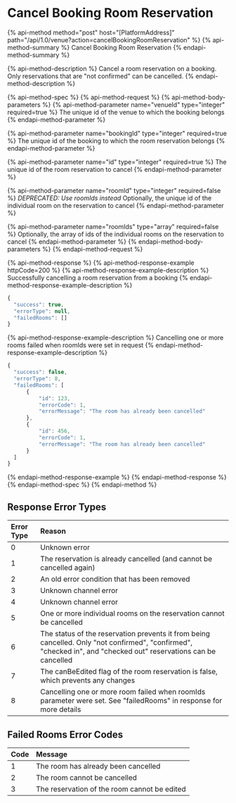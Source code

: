 # Cancel Booking Room Reservation

{% api-method method="post" host="\[PlatformAddress\]" path="/api/1.0/venue?action=cancelBookingRoomReservation" %}
{% api-method-summary %}
Cancel Booking Room Reservation
{% endapi-method-summary %}

{% api-method-description %}
Cancel a room reservation on a booking. Only reservations that are "not confirmed" can be cancelled.
{% endapi-method-description %}

{% api-method-spec %}
{% api-method-request %}
{% api-method-body-parameters %}
{% api-method-parameter name="venueId" type="integer" required=true %}
The unique id of the venue to which the booking belongs
{% endapi-method-parameter %}

{% api-method-parameter name="bookingId" type="integer" required=true %}
The unique id of the booking to which the room reservation belongs
{% endapi-method-parameter %}

{% api-method-parameter name="id" type="integer" required=true %}
The unique id of the room reservation to cancel
{% endapi-method-parameter %}

{% api-method-parameter name="roomId" type="integer" required=false %}
*DEPRECATED: Use roomIds instead* Optionally, the unique id of the individual room on the reservation to cancel
{% endapi-method-parameter %}

{% api-method-parameter name="roomIds" type="array" required=false %}
Optionally, the array of ids of the individual rooms on the reservation to cancel
{% endapi-method-parameter %}
{% endapi-method-body-parameters %}
{% endapi-method-request %}

{% api-method-response %}
{% api-method-response-example httpCode=200 %}
{% api-method-response-example-description %}
Successfully cancelling a room reservation from a booking
{% endapi-method-response-example-description %}

```javascript
{
  "success": true,
  "errorType": null,
  "failedRooms": []
}
```
{% api-method-response-example-description %}
Cancelling one or more rooms failed when roomIds were set in request
{% endapi-method-response-example-description %}

```javascript
{
  "success": false,
  "errorType": 8,
  "failedRooms": [
      {
          "id": 123,
          "errorCode": 1,
          "errorMessage": "The room has already been cancelled"
      },
      {
          "id": 456,
          "errorCode": 1,
          "errorMessage": "The room has already been cancelled"
      }
  ]
}
```

{% endapi-method-response-example %}
{% endapi-method-response %}
{% endapi-method-spec %}
{% endapi-method %}

## Response Error Types

| Error Type | Reason |
| :--- | :--- |
| 0 | Unknown error |
| 1 | The reservation is already cancelled \(and cannot be cancelled again\) |
| 2 | An old error condition that has been removed |
| 3 | Unknown channel error |
| 4 | Unknown channel error |
| 5 | One or more individual rooms on the reservation cannot be cancelled |
| 6 | The status of the reservation prevents it from being cancelled. Only "not confirmed", "confirmed", "checked in", and "checked out" reservations can be cancelled |
| 7 | The canBeEdited flag of the room reservation is false, which prevents any changes |
| 8 | Cancelling one or more room failed when roomIds parameter were set. See "failedRooms" in response for more details  |

## Failed Rooms Error Codes

| Code | Message |
| :--- | :--- |
| 1 | The room has already been cancelled |
| 2 | The room cannot be cancelled |
| 3 | The reservation of the room cannot be edited |

